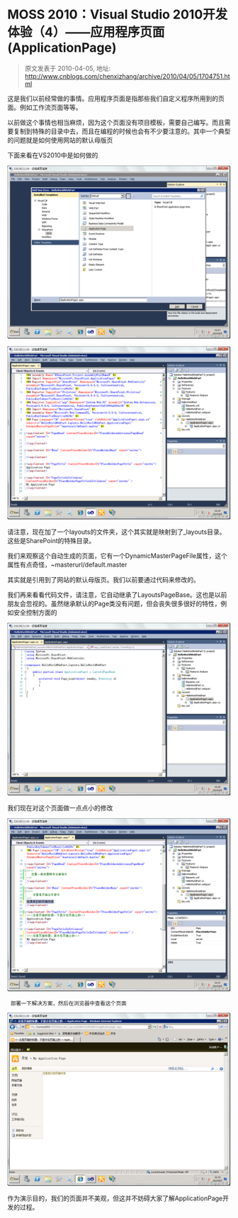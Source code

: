 # MOSS 2010：Visual Studio 2010开发体验（4）——应用程序页面(ApplicationPage) 
> 原文发表于 2010-04-05, 地址: http://www.cnblogs.com/chenxizhang/archive/2010/04/05/1704751.html 


这是我们以前经常做的事情。应用程序页面是指那些我们自定义程序所用到的页面。例如工作流页面等等。

 以前做这个事情也相当麻烦，因为这个页面没有项目模板，需要自己编写。而且需要复制到特殊的目录中去，而且在编程的时候也会有不少要注意的。其中一个典型的问题就是如何使用网站的默认母版页

 下面来看在VS2010中是如何做的

 [![image](./images/1704751-image_thumb.png "image")](http://images.cnblogs.com/cnblogs_com/chenxizhang/WindowsLiveWriter/MOSS2010VisualStudio20104ApplicationPage_E894/image_2.png) 

 [![image](./images/1704751-image_thumb_1.png "image")](http://images.cnblogs.com/cnblogs_com/chenxizhang/WindowsLiveWriter/MOSS2010VisualStudio20104ApplicationPage_E894/image_4.png) 

 请注意，现在加了一个layouts的文件夹，这个其实就是映射到了\_layouts目录。这些是SharePoint的特殊目录。

 我们来观察这个自动生成的页面，它有一个DynamicMasterPageFile属性，这个属性有点奇怪，~masterurl/default.master

 其实就是引用到了网站的默认母版页。我们以前要通过代码来修改的。

 我们再来看看代码文件，请注意，它自动继承了LayoutsPageBase。这也是以前朋友会忽视的。虽然继承默认的Page类没有问题，但会丧失很多很好的特性，例如安全控制方面的

 [![image](./images/1704751-image_thumb_3.png "image")](http://images.cnblogs.com/cnblogs_com/chenxizhang/WindowsLiveWriter/MOSS2010VisualStudio20104ApplicationPage_E894/image_8.png) 

 我们现在对这个页面做一点点小的修改

 [![image](./images/1704751-image_thumb_4.png "image")](http://images.cnblogs.com/cnblogs_com/chenxizhang/WindowsLiveWriter/MOSS2010VisualStudio20104ApplicationPage_E894/image_10.png) 

     部署一下解决方案，然后在浏览器中查看这个页面

 [![image](./images/1704751-image_thumb_5.png "image")](http://images.cnblogs.com/cnblogs_com/chenxizhang/WindowsLiveWriter/MOSS2010VisualStudio20104ApplicationPage_E894/image_12.png) 

 作为演示目的，我们的页面并不美观，但这并不妨碍大家了解ApplicationPage开发的过程。

